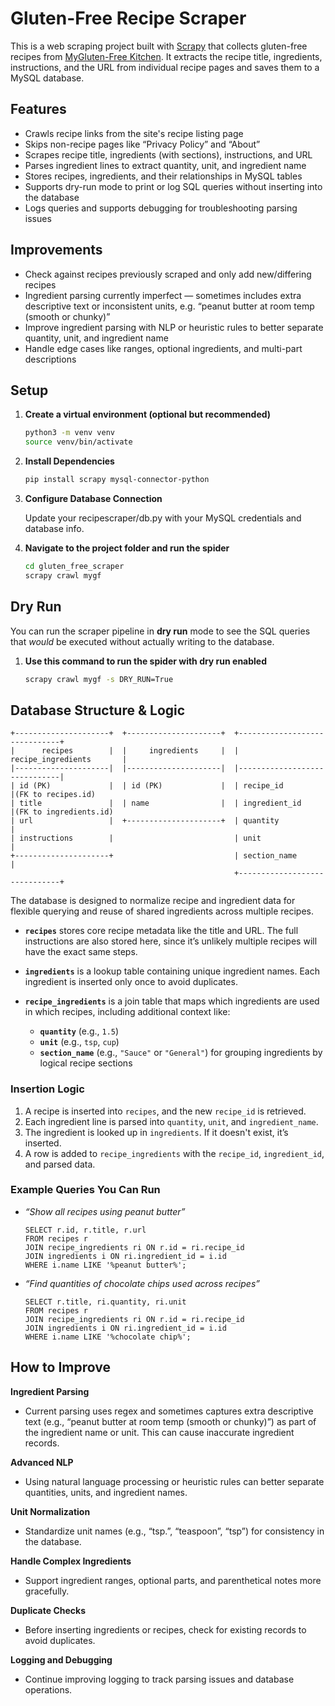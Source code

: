 # Gluten-Free Recipe Scraper

This is a web scraping project built with [Scrapy](https://scrapy.org/) that collects gluten-free recipes from [MyGluten-Free Kitchen](https://mygluten-freekitchen.com/recipes/). It extracts the recipe title, ingredients, instructions, and the URL from individual recipe pages and saves them to a MySQL database.

## Features

- Crawls recipe links from the site's recipe listing page
- Skips non-recipe pages like “Privacy Policy” and “About”
- Scrapes recipe title, ingredients (with sections), instructions, and URL
- Parses ingredient lines to extract quantity, unit, and ingredient name
- Stores recipes, ingredients, and their relationships in MySQL tables
- Supports dry-run mode to print or log SQL queries without inserting into the database
- Logs queries and supports debugging for troubleshooting parsing issues


## Improvements

- Check against recipes previously scraped and only add new/differing recipes
- Ingredient parsing currently imperfect — sometimes includes extra descriptive text or inconsistent units, e.g. “peanut butter at room temp (smooth or chunky)”
- Improve ingredient parsing with NLP or heuristic rules to better separate quantity, unit, and ingredient name
- Handle edge cases like ranges, optional ingredients, and multi-part descriptions

## Setup

1. **Create a virtual environment (optional but recommended)**
   ```bash
   python3 -m venv venv
   source venv/bin/activate
   ```

2. **Install Dependencies**
    ```bash
    pip install scrapy mysql-connector-python
    ```

3. **Configure Database Connection**

    Update your recipescraper/db.py with your MySQL credentials and database info.

4. **Navigate to the project folder and run the spider**
    ```bash
    cd gluten_free_scraper
    scrapy crawl mygf
    ```

## Dry Run

You can run the scraper pipeline in **dry run** mode to see the SQL queries that *would* be executed without actually writing to the database.

1. **Use this command to run the spider with dry run enabled**

    ```bash
    scrapy crawl mygf -s DRY_RUN=True
    ```


## Database Structure & Logic
    +---------------------+  +---------------------+  +------------------------------+
    |      recipes        |  |     ingredients     |  |     recipe_ingredients       |
    |---------------------|  |---------------------|  |------------------------------|
    | id (PK)             |  | id (PK)             |  | recipe_id                    |(FK to recipes.id)
    | title               |  | name                |  | ingredient_id                |(FK to ingredients.id)
    | url                 |  +---------------------+  | quantity                     |
    | instructions        |                           | unit                         |
    +---------------------+                           | section_name                 |
                                                      +------------------------------+

The database is designed to normalize recipe and ingredient data for flexible querying and reuse of shared ingredients across multiple recipes.

- **`recipes`** stores core recipe metadata like the title and URL. The full instructions are also stored here, since it’s unlikely multiple recipes will have the exact same steps.

- **`ingredients`** is a lookup table containing unique ingredient names. Each ingredient is inserted only once to avoid duplicates.

- **`recipe_ingredients`** is a join table that maps which ingredients are used in which recipes, including additional context like:
  - **`quantity`** (e.g., `1.5`)
  - **`unit`** (e.g., `tsp`, `cup`)
  - **`section_name`** (e.g., `"Sauce"` or `"General"`) for grouping ingredients by logical recipe sections

### Insertion Logic

1. A recipe is inserted into `recipes`, and the new `recipe_id` is retrieved.
2. Each ingredient line is parsed into `quantity`, `unit`, and `ingredient_name`.
3. The ingredient is looked up in `ingredients`. If it doesn't exist, it’s inserted.
4. A row is added to `recipe_ingredients` with the `recipe_id`, `ingredient_id`, and parsed data.

### Example Queries You Can Run

- _“Show all recipes using peanut butter”_
    ```mysql
    SELECT r.id, r.title, r.url
    FROM recipes r
    JOIN recipe_ingredients ri ON r.id = ri.recipe_id
    JOIN ingredients i ON ri.ingredient_id = i.id
    WHERE i.name LIKE '%peanut butter%';
    ```

- _“Find quantities of chocolate chips used across recipes”_
    ```mysql
    SELECT r.title, ri.quantity, ri.unit
    FROM recipes r
    JOIN recipe_ingredients ri ON r.id = ri.recipe_id
    JOIN ingredients i ON ri.ingredient_id = i.id
    WHERE i.name LIKE '%chocolate chip%';
    ```


## How to Improve
**Ingredient Parsing** 

- Current parsing uses regex and sometimes captures extra descriptive text (e.g., “peanut butter at room temp (smooth or chunky)”) as part of the ingredient name or unit. This can cause inaccurate ingredient records.

**Advanced NLP** 

- Using natural language processing or heuristic rules can better separate quantities, units, and ingredient names.

**Unit Normalization** 

- Standardize unit names (e.g., “tsp.”, “teaspoon”, “tsp”) for consistency in the database.

**Handle Complex Ingredients**

- Support ingredient ranges, optional parts, and parenthetical notes more gracefully.

**Duplicate Checks**

- Before inserting ingredients or recipes, check for existing records to avoid duplicates.

**Logging and Debugging**

- Continue improving logging to track parsing issues and database operations.





